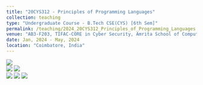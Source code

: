 ```yaml
---
title: "20CYS312 - Principles of Programming Languages"
collection: teaching
type: "Undergraduate Course - B.Tech CSE(CYS) [6th Sem]"
permalink: /teaching/2024_20CYS312_Principles_of_Programming_Languages
venue: "AB3-F203, TIFAC-CORE in Cyber Security, Amrita School of Computing, Amrita Vishwa Vidyapeetham"
date: Jan, 2024 - May, 2024
location: "Coimbatore, India"
---
```


![](https://img.shields.io/badge/Students-85-blue) <br/>
![](https://img.shields.io/badge/Pass_Percent-92.94-darkgreen) ![](https://img.shields.io/badge/Average_Marks-56.52-blue) <br/> 
![](https://img.shields.io/badge/Course_Outcome_Attainment-TBD-blue) ![](https://img.shields.io/badge/TLP_Feedback-83.08-blue) 
![](https://img.shields.io/badge/Course_Feedback-82.80-blue) 

